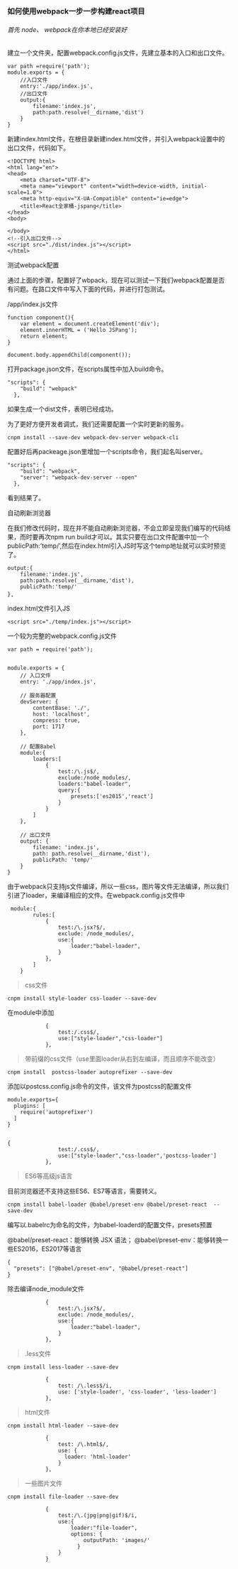 ### 如何使用webpack一步一步构建react项目

###### 首先 node、 webpack在你本地已经安装好

建立一个文件夹，配置webpack.config.js文件，先建立基本的入口和出口文件。

```
var path =require('path');
module.exports = {
    //入口文件
    entry:'./app/index.js',
    //出口文件
    output:{
        filename:'index.js',
        path:path.resolve(__dirname,'dist')
    }
}
```

新建index.html文件，在根目录新建index.html文件，并引入webpack设置中的出口文件，代码如下。

```
<!DOCTYPE html>
<html lang="en">
<head>
    <meta charset="UTF-8">
    <meta name="viewport" content="width=device-width, initial-scale=1.0">
    <meta http-equiv="X-UA-Compatible" content="ie=edge">
    <title>React全家桶-jspang</title>
</head>
<body>
 
</body>
<!--引入出口文件-->
<script src="./dist/index.js"></script>
</html>

```

测试webpack配置

通过上面的步骤，配置好了wbpack，现在可以测试一下我们webpack配置是否有问题。在路口文件中写入下面的代码，并进行打包测试。

/app/index.js文件

```
function component(){
    var element = document.createElement('div');
    element.innerHTML = ('Hello JSPang');
    return element;
}
 
document.body.appendChild(component());

```

打开package.json文件，在scripts属性中加入build命令。

```
"scripts": {
    "build": "webpack"
  },

```

如果生成一个dist文件，表明已经成功。

为了更好方便开发者调式，我们还需要配置一个实时更新的服务。

```
cnpm install --save-dev webpack-dev-server webpack-cli

```

配置好后再packeage.json里增加一个scripts命令，我们起名叫server。

```
"scripts": {
    "build": "webpack",
    "server": "webpack-dev-server --open"
  },

```

看到结果了。

自动刷新浏览器

在我们修改代码时，现在并不能自动刷新浏览器，不会立即呈现我们编写的代码结果，而时要再次npm run build才可以。其实只要在出口文件配置中加一个publicPath:’temp/’,然后在index.html引入JS时写这个temp地址就可以实时预览了。

```
output:{
    filename:'index.js',
    path:path.resolve(__dirname,'dist'),
    publicPath:'temp/'
},　　

```

index.html文件引入JS

```
<script src="./temp/index.js"></script>

```

一个较为完整的webpack.config.js文件

```
var path = require('path');
 
 
module.exports = {
    // 入口文件
    entry: './app/index.js',
 
    // 服务器配置
    devServer: {
        contentBase: './',
        host: 'localhost',
        compress: true,
        port: 1717
    },
 
    // 配置Babel
    module:{
        loaders:[
            {
                test:/\.js$/,
                exclude:/node_modules/,
                loaders:"babel-loader",
                query:{
                    presets:['es2015','react']
                }
            }
        ]
    },
 
    // 出口文件
    output: {
        filename: 'index.js',
        path: path.resolve(__dirname,'dist'),
        publicPath: 'temp/'
    }
}

```

由于webpack只支持js文件编译，所以一些css，图片等文件无法编译，所以我们引进了loader，来编译相应的文件。在webpack.config.js文件中

```
 module:{
        rules:[
            {
                test:/\.jsx?$/,
                exclude: /node_modules/,
                use:{
                    loader:"babel-loader",
                }
            },
        ]
    }

```

> css文件

```
cnpm install style-loader css-loader --save-dev

```

在module中添加

```
            {
                test:/.css$/,
                use:["style-loader","css-loader"]
            },

```

> 带前缀的css文件（use里面loader从右到左编译，而且顺序不能改变）

```
cnpm install  postcss-loader autoprefixer --save-dev

```

添加以postcss.config.js命令的文件，该文件为postcss的配置文件

```
module.exports={
  plugins: [
    require('autoprefixer')
  ]
}


```

```
{
                test:/.css$/,
                use:["style-loader","css-loader",'postcss-loader']
            },

```

> ES6等高级js语言

目前浏览器还不支持这些ES6、ES7等语言，需要转义。

```
cnpm install babel-loader @babel/preset-env @babel/preset-react  --save-dev

```

编写以.babelrc为命名的文件，为babel-loaderd的配置文件，presets预置

@babel/preset-react：能够转换 JSX 语法； @babel/preset-env：能够转换一些ES2016，ES2017等语言

```
{
  "presets": ["@babel/preset-env", "@babel/preset-react"]
}

```

除去编译node_module文件

```
            {
                test:/\.jsx?$/,
                exclude: /node_modules/,
                use:{
                    loader:"babel-loader",
                }
            },

```

> .less文件

```
cnpm install less-loader --save-dev

```

```
            {
                test: /\.less$/i, 
                use: ['style-loader', 'css-loader', 'less-loader']
            },

```

> html文件

```
cnpm install html-loader --save-dev

```

```
            {
                test: /\.html$/,
                use: {
                  loader: 'html-loader'
                }
            },

```

> 一些图片文件

```
cnpm install file-loader --save-dev

            {
                test:/\.(jpg|png|gif)$/i,
                use:{
                    loader:"file-loader",
                    options: {
                        outputPath: 'images/'
                      }
                }
            }
```


